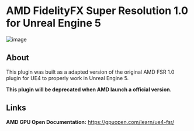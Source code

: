 # AMD FidelityFX Super Resolution 1.0 for Unreal Engine 5
![image](https://user-images.githubusercontent.com/77353979/165979900-9dfd1cb9-7f49-4c5e-8624-79af4d9a5104.png)

## About

This plugin was built as a adapted version of the original AMD FSR 1.0 plugin for UE4 to properly work in Unreal Engine 5.  

**This plugin will be deprecated when AMD launch a official version.**

## Links

**AMD GPU Open Documentation:** https://gpuopen.com/learn/ue4-fsr/
